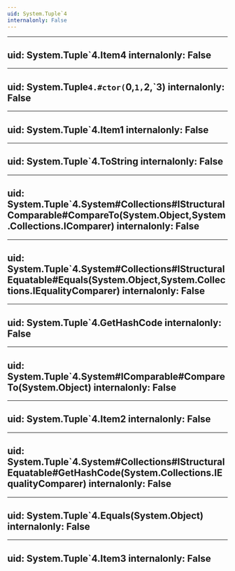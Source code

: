 ```yaml
---
uid: System.Tuple`4
internalonly: False
---
```


---
uid: System.Tuple`4.Item4
internalonly: False
---

---
uid: System.Tuple`4.#ctor(`0,`1,`2,`3)
internalonly: False
---

---
uid: System.Tuple`4.Item1
internalonly: False
---

---
uid: System.Tuple`4.ToString
internalonly: False
---

---
uid: System.Tuple`4.System#Collections#IStructuralComparable#CompareTo(System.Object,System.Collections.IComparer)
internalonly: False
---

---
uid: System.Tuple`4.System#Collections#IStructuralEquatable#Equals(System.Object,System.Collections.IEqualityComparer)
internalonly: False
---

---
uid: System.Tuple`4.GetHashCode
internalonly: False
---

---
uid: System.Tuple`4.System#IComparable#CompareTo(System.Object)
internalonly: False
---

---
uid: System.Tuple`4.Item2
internalonly: False
---

---
uid: System.Tuple`4.System#Collections#IStructuralEquatable#GetHashCode(System.Collections.IEqualityComparer)
internalonly: False
---

---
uid: System.Tuple`4.Equals(System.Object)
internalonly: False
---

---
uid: System.Tuple`4.Item3
internalonly: False
---
